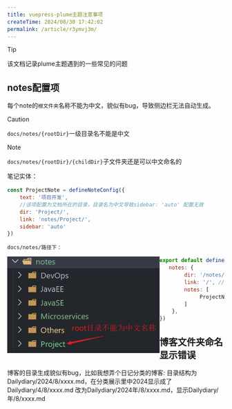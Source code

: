 ```yaml
---
title: vuepress-plume主题注意事项
createTime: 2024/08/30 17:42:02
permalink: /article/r3ymvj3m/
---
```




> [!TIP]
>
> 该文档记录plume主题遇到的一些常见的问题

## notes配置项

每个note的`根文件夹`名称不能为中文，貌似有bug，导致侧边栏无法自动生成。

> [!CAUTION]
>
> `docs/notes/{rootDir}`一级目录名不能是中文

> [!NOTE]
>
> `docs/notes/{rootDir}/{childDir}`子文件夹还是可以中文命名的

笔记实体：

```js
const ProjectNote = defineNoteConfig({
    text: '项目开发',
    //该项配置为文档所在的目录，目录名为中文导致sidebar: 'auto' 配置无效
    dir: 'Project/',				
    link: 'notes/Project/',
    sidebar: 'auto'
})
```

`docs/notes/路径下：`

<img src="./plume主题注意事项.assets/image-20240830174735449.png" align="left" alt="image-20240830174735449" style="zoom:80%;" />

```js
export default defineThemeConfig({
   notes: {
        dir: '/notes/', // 声明所有笔记的目录
        link: '/', // 声明所有笔记默认的链接前缀， 默认为 '/'
        notes: [
             ProjectNote
        ]
    },
})
```

## 博客文件夹命名显示错误

博客的目录生成貌似有bug，比如我想弄个日记分类的博客:
目录结构为Dailydiary/2024/8/xxxx.md，在分类展示里中2024显示成了Dailydiary/4/8/xxxx.md
改为Dailydiary/2024年/8/xxxx.md，显示Dailydiary/年/8/xxxx.md
